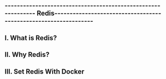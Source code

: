 ## ------------------------------------------------------------- Redis----------------------------------------------------------------
##  I. What is Redis? 
##  II. Why Redis? 
##  III. Set Redis With Docker
